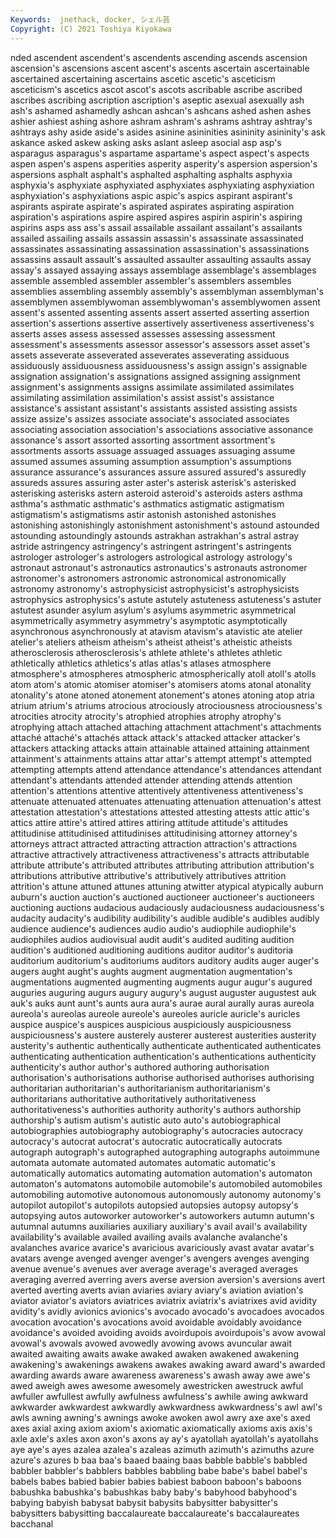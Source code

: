 ```yaml
---
Keywords:  jnethack, docker, シェル芸
Copyright: (C) 2021 Toshiya Kiyokawa
---
```

nded ascendent ascendent's ascendents ascending
ascends ascension ascension's ascensions ascent ascent's ascents ascertain ascertainable ascertained
ascertaining ascertains ascetic ascetic's asceticism asceticism's ascetics ascot ascot's ascots
ascribable ascribe ascribed ascribes ascribing ascription ascription's aseptic asexual asexually
ash ash's ashamed ashamedly ashcan ashcan's ashcans ashed ashen ashes
ashier ashiest ashing ashore ashram ashram's ashrams ashtray ashtray's ashtrays
ashy aside aside's asides asinine asininities asininity asininity's ask askance
asked askew asking asks aslant asleep asocial asp asp's asparagus
asparagus's aspartame aspartame's aspect aspect's aspects aspen aspen's aspens asperities
asperity asperity's aspersion aspersion's aspersions asphalt asphalt's asphalted asphalting asphalts
asphyxia asphyxia's asphyxiate asphyxiated asphyxiates asphyxiating asphyxiation asphyxiation's asphyxiations aspic
aspic's aspics aspirant aspirant's aspirants aspirate aspirate's aspirated aspirates aspirating
aspiration aspiration's aspirations aspire aspired aspires aspirin aspirin's aspiring aspirins
asps ass ass's assail assailable assailant assailant's assailants assailed assailing
assails assassin assassin's assassinate assassinated assassinates assassinating assassination assassination's assassinations
assassins assault assault's assaulted assaulter assaulting assaults assay assay's assayed
assaying assays assemblage assemblage's assemblages assemble assembled assembler assembler's assemblers
assembles assemblies assembling assembly assembly's assemblyman assemblyman's assemblymen assemblywoman assemblywoman's
assemblywomen assent assent's assented assenting assents assert asserted asserting assertion
assertion's assertions assertive assertively assertiveness assertiveness's asserts asses assess assessed
assesses assessing assessment assessment's assessments assessor assessor's assessors asset asset's
assets asseverate asseverated asseverates asseverating assiduous assiduously assiduousness assiduousness's assign
assign's assignable assignation assignation's assignations assigned assigning assignment assignment's assignments
assigns assimilate assimilated assimilates assimilating assimilation assimilation's assist assist's assistance
assistance's assistant assistant's assistants assisted assisting assists assize assize's assizes
associate associate's associated associates associating association association's associations associative assonance
assonance's assort assorted assorting assortment assortment's assortments assorts assuage assuaged
assuages assuaging assume assumed assumes assuming assumption assumption's assumptions assurance
assurance's assurances assure assured assured's assuredly assureds assures assuring aster
aster's asterisk asterisk's asterisked asterisking asterisks astern asteroid asteroid's asteroids
asters asthma asthma's asthmatic asthmatic's asthmatics astigmatic astigmatism astigmatism's astigmatisms
astir astonish astonished astonishes astonishing astonishingly astonishment astonishment's astound astounded
astounding astoundingly astounds astrakhan astrakhan's astral astray astride astringency astringency's
astringent astringent's astringents astrologer astrologer's astrologers astrological astrology astrology's astronaut
astronaut's astronautics astronautics's astronauts astronomer astronomer's astronomers astronomic astronomical astronomically
astronomy astronomy's astrophysicist astrophysicist's astrophysicists astrophysics astrophysics's astute astutely astuteness
astuteness's astuter astutest asunder asylum asylum's asylums asymmetric asymmetrical asymmetrically
asymmetry asymmetry's asymptotic asymptotically asynchronous asynchronously at atavism atavism's atavistic
ate atelier atelier's ateliers atheism atheism's atheist atheist's atheistic atheists
atherosclerosis atherosclerosis's athlete athlete's athletes athletic athletically athletics athletics's atlas
atlas's atlases atmosphere atmosphere's atmospheres atmospheric atmospherically atoll atoll's atolls
atom atom's atomic atomiser atomiser's atomisers atoms atonal atonality atonality's
atone atoned atonement atonement's atones atoning atop atria atrium atrium's
atriums atrocious atrociously atrociousness atrociousness's atrocities atrocity atrocity's atrophied atrophies
atrophy atrophy's atrophying attach attached attaching attachment attachment's attachments attaché
attaché's attachés attack attack's attacked attacker attacker's attackers attacking attacks
attain attainable attained attaining attainment attainment's attainments attains attar attar's
attempt attempt's attempted attempting attempts attend attendance attendance's attendances attendant
attendant's attendants attended attender attending attends attention attention's attentions attentive
attentively attentiveness attentiveness's attenuate attenuated attenuates attenuating attenuation attenuation's attest
attestation attestation's attestations attested attesting attests attic attic's attics attire
attire's attired attires attiring attitude attitude's attitudes attitudinise attitudinised attitudinises
attitudinising attorney attorney's attorneys attract attracted attracting attraction attraction's attractions
attractive attractively attractiveness attractiveness's attracts attributable attribute attribute's attributed attributes
attributing attribution attribution's attributions attributive attributive's attributively attributives attrition attrition's
attune attuned attunes attuning atwitter atypical atypically auburn auburn's auction
auction's auctioned auctioneer auctioneer's auctioneers auctioning auctions audacious audaciously audaciousness
audaciousness's audacity audacity's audibility audibility's audible audible's audibles audibly audience
audience's audiences audio audio's audiophile audiophile's audiophiles audios audiovisual audit
audit's audited auditing audition audition's auditioned auditioning auditions auditor auditor's
auditoria auditorium auditorium's auditoriums auditors auditory audits auger auger's augers
aught aught's aughts augment augmentation augmentation's augmentations augmented augmenting augments
augur augur's augured auguries auguring augurs augury augury's august auguster
augustest auk auk's auks aunt aunt's aunts aura aura's aurae
aural aurally auras aureola aureola's aureolas aureole aureole's aureoles auricle
auricle's auricles auspice auspice's auspices auspicious auspiciously auspiciousness auspiciousness's austere
austerely austerer austerest austerities austerity austerity's authentic authentically authenticate authenticated
authenticates authenticating authentication authentication's authentications authenticity authenticity's author author's authored
authoring authorisation authorisation's authorisations authorise authorised authorises authorising authoritarian authoritarian's
authoritarianism authoritarianism's authoritarians authoritative authoritatively authoritativeness authoritativeness's authorities authority authority's
authors authorship authorship's autism autism's autistic auto auto's autobiographical autobiographies
autobiography autobiography's autocracies autocracy autocracy's autocrat autocrat's autocratic autocratically autocrats
autograph autograph's autographed autographing autographs autoimmune automata automate automated automates
automatic automatic's automatically automatics automating automation automation's automaton automaton's automatons
automobile automobile's automobiled automobiles automobiling automotive autonomous autonomously autonomy autonomy's
autopilot autopilot's autopilots autopsied autopsies autopsy autopsy's autopsying autos autoworker
autoworker's autoworkers autumn autumn's autumnal autumns auxiliaries auxiliary auxiliary's avail
avail's availability availability's available availed availing avails avalanche avalanche's avalanches
avarice avarice's avaricious avariciously avast avatar avatar's avatars avenge avenged
avenger avenger's avengers avenges avenging avenue avenue's avenues aver average
average's averaged averages averaging averred averring avers averse aversion aversion's
aversions avert averted averting averts avian aviaries aviary aviary's aviation
aviation's aviator aviator's aviators aviatrices aviatrix aviatrix's aviatrixes avid avidity
avidity's avidly avionics avionics's avocado avocado's avocadoes avocados avocation avocation's
avocations avoid avoidable avoidably avoidance avoidance's avoided avoiding avoids avoirdupois
avoirdupois's avow avowal avowal's avowals avowed avowedly avowing avows avuncular
await awaited awaiting awaits awake awaked awaken awakened awakening awakening's
awakenings awakens awakes awaking award award's awarded awarding awards aware
awareness awareness's awash away awe awe's awed aweigh awes awesome
awesomely awestricken awestruck awful awfuller awfullest awfully awfulness awfulness's awhile
awing awkward awkwarder awkwardest awkwardly awkwardness awkwardness's awl awl's awls
awning awning's awnings awoke awoken awol awry axe axe's axed
axes axial axing axiom axiom's axiomatic axiomatically axioms axis axis's
axle axle's axles axon axon's axons ay ay's ayatollah ayatollah's
ayatollahs aye aye's ayes azalea azalea's azaleas azimuth azimuth's azimuths
azure azure's azures b baa baa's baaed baaing baas babble
babble's babbled babbler babbler's babblers babbles babbling babe babe's babel
babel's babels babes babied babier babies babiest baboon baboon's baboons
babushka babushka's babushkas baby baby's babyhood babyhood's babying babyish babysat
babysit babysits babysitter babysitter's babysitters babysitting baccalaureate baccalaureate's baccalaureates bacchanal
